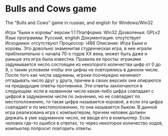 Bulls and Cows game
===

The "Bulls and Cows" game in russian, and english for Windows/Win32

Игра "Быки и коровы" версии 1.1
Платформа: Win32
Дозволенья: GPLv2
Язык программы: Русский, english
Документация: отсутствует
Исходники: отсутствуют
Процессор: i486
Описание: Игра Быки и коровы. Это довольно знаменитая студенческая игра, в нее играли приблизительно с начала 70-х годов XX века, может быть даже и раньше эта игра была известна. Правила ее просты: играками задумывается число состоящее из некоторого количества цифр от 0 до 9, с таким условием чтобы эти цифны не повторялись в данном числе. После того как числа задуманы, игроки поочередно начинают отгадывать число друг у друга, причем в своих версиях они опираются на предыдущие ответы противника. Эти ответы заключаются в следующем: если в названном числе какая-либо цифра совпадает с цифрой в задуманном числе по значению, но не совпадает по местоположению, то такая цифра называется коровой, а если эта цифра совпадает и по местоположению, то она называется быком. В данной игра реализована игра с компьютером, причем человек должен держать в уме задуманное число, не вводя его в компьютер. Если человек где-то ошибся в ответах, то через некоторое количество ходов, компьютер попросит повторить ответы.
